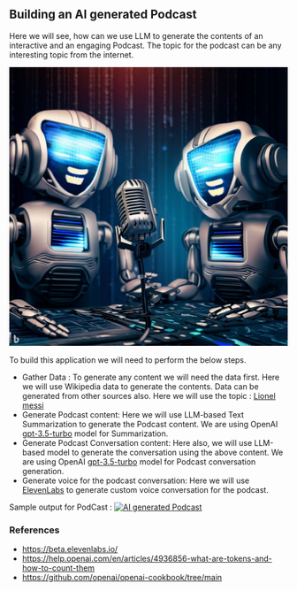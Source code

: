 ## Building an AI generated Podcast

Here we will see, how can we use LLM to generate the contents of an interactive and an engaging Podcast. The topic for the podcast can be any interesting topic from the internet.

![](ai-podcast.jpg)

To build this application we will need to perform the below steps.
* Gather Data : To generate any content we will need the data first. Here we will use Wikipedia data to generate the contents. Data can be generated from other sources also.
Here we will use the topic : [Lionel messi](https://en.wikipedia.org/wiki/Lionel_Messi)
* Generate Podcast content: Here we will use LLM-based Text Summarization to generate the Podcast content. We are using OpenAI [gpt-3.5-turbo](https://platform.openai.com/docs/models/gpt-3-5) model for Summarization.
* Generate Podcast Conversation content: Here also, we will use LLM-based model to generate the conversation using the above content. We are using OpenAI [gpt-3.5-turbo](https://platform.openai.com/docs/models/gpt-3-5) model for Podcast conversation generation.
* Generate voice for the podcast conversation: Here we will use [ElevenLabs](https://beta.elevenlabs.io/) to generate custom voice conversation for the podcast.

Sample output for PodCast : [![AI generated Podcast]()](genPodcast.mp4)

### References
* https://beta.elevenlabs.io/
* https://help.openai.com/en/articles/4936856-what-are-tokens-and-how-to-count-them
* https://github.com/openai/openai-cookbook/tree/main

